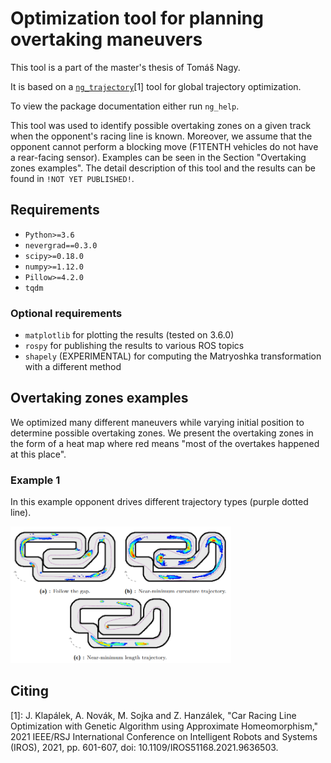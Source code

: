 # Optimization tool for planning overtaking maneuvers
This tool is a part of the master's thesis of Tomáš Nagy. 

It is based on a [`ng_trajectory`](https://github.com/jara001/ng_trajectory?tab=readme-ov-file)[1] tool for global trajectory optimization.

To view the package documentation either run `ng_help`.

This tool was used to identify possible overtaking zones on a given track when the opponent's racing line is known. Moreover, we assume that the opponent cannot perform a blocking move (F1TENTH vehicles do not have a rear-facing sensor). Examples can be seen in the Section "Overtaking zones examples". The detail description of this tool and the results can be found in `!NOT YET PUBLISHED!`.

## Requirements

- `Python>=3.6`
- `nevergrad==0.3.0`
- `scipy>=0.18.0`
- `numpy>=1.12.0`
- `Pillow>=4.2.0`
- `tqdm`


### Optional requirements

- `matplotlib` for plotting the results (tested on 3.6.0)
- `rospy` for publishing the results to various ROS topics
- `shapely` (EXPERIMENTAL) for computing the Matryoshka transformation with a different method

## Overtaking zones examples
We optimized many different maneuvers while varying initial position to determine possible overtaking zones. We present the overtaking zones in the form of a heat map where red means "most of the overtakes happened at this place".

### Example 1
In this example opponent drives different trajectory types (purple dotted line). 

<img src="doc/images/zones/zones_track_1.png" alt="example1" style="width:70%;"/>


## Citing

[1]: J. Klapálek, A. Novák, M. Sojka and Z. Hanzálek, "Car Racing Line Optimization with Genetic Algorithm using Approximate Homeomorphism," 2021 IEEE/RSJ International Conference on Intelligent Robots and Systems (IROS), 2021, pp. 601-607, doi: 10.1109/IROS51168.2021.9636503.

